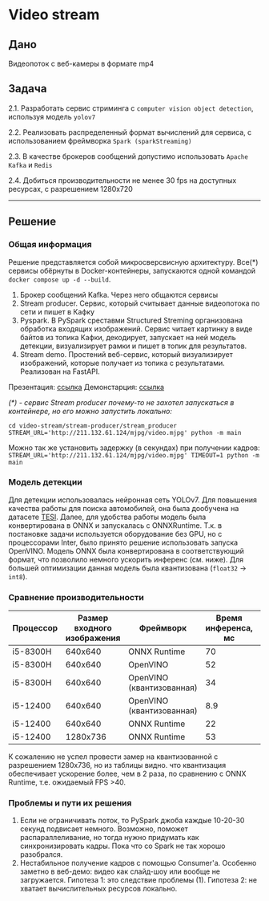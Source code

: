# Video stream

## Дано

Видеопоток с веб-камеры в формате mp4

## Задача

2.1. Разработать сервис стриминга с `computer vision object detection`, используя модель `yolov7`

2.2. Реализовать распределенный формат вычислений для сервиса, с использованием фреймворка `Spark (sparkStreaming)`

2.3. В качестве брокеров сообщений допустимо использовать `Apache Kafka` и `Redis`

2.4. Добиться производительности не менее 30 fps на доступных ресурсах, с разрешением 1280х720

---

## Решение

### Общая информация
Решение представляется собой микросверсвисную архитектуру.
Все(*) сервисы обёрнуты в Docker-контейнеры, запускаются одной командой `docker compose up -d --build`. 

1. Брокер сообщений Kafka. Через него общаются сервисы
2. Stream producer. Сервис, который считывает данные видеопотока по сети и пишет в Кафку
3. Pyspark. В PySpark среставми Structured Streming организована обработка входящих изображений.
   Сервис читает картинку в виде байтов из топика Кафки, декодирует, запускает на ней модель детекции,
   визуализирует рамки и пишет в топик для результатов.
4. Stream demo. Простений веб-сервис, который визуализирует изображений, которые получает из топика с результатами. Реализован на FastAPI.

Презентация: [ссылка](https://docs.google.com/presentation/d/1gSb7OFuuXfeUcOst7PTSp9EvDVUvcfTENw5SOQtmM-E/edit?usp=sharing)
Демонстарция: [ссылка](https://drive.google.com/drive/folders/19YvH0i473xn8Nkgdu9sZL43x5JvJeG1W?usp=sharing)

_(*) - сервис Stream producer почему-то не захотел запускаться в контейнере, но его можно запустить локально:_
```commandline
cd video-stream/stream-producer/stream_producer
STREAM_URL='http://211.132.61.124/mjpg/video.mjpg' python -m main
```
Можно так же установить задержку (в секундах) при получении кадров:
`STREAM_URL='http://211.132.61.124/mjpg/video.mjpg' TIMEOUT=1 python -m main`

### Модель детекции
Для детекции использовалась нейронная сеть YOLOv7. Для повышения качества работы для поиска автомобилей,
она была дообучена на датасете [TESI](https://universe.roboflow.com/cv-2022-kyjj6/tesi).
Далее, для удобства работы модель была конвертирована в ONNX и запускалась с ONNXRuntime.
Т.к. в постановке задачи используется оборудование без GPU, но с процессорами Inter, было принято решение использовать запуска OpenVINO.
Модель ONNX была конвертирована в соответствующий формат, что позволило немного ускорить инференс (см. ниже).
Для большей оптимизации данная модель была квантизована (`float32` -> `int8`).


### Сравнение производительности

| Процессор | Размер входного изображения | Фреймворк                 | Время инференса, мс | FPS |
|-----------|-----------------------------|---------------------------|---------------------|-----|
| i5-8300H  | 640x640                     | ONNX Runtime              | 70                  | 14  |
| i5-8300H  | 640x640                     | OpenVINO                  | 52                  | 19  |
| i5-8300H  | 640x640                     | OpenVINO (квантизованная) | 34                  | 29  |
| i5-12400  | 640x640                     | OpenVINO (квантизованная) | 8.9                 | 112 |
| i5-12400  | 640x640                     | ONNX Runtime              | 22                  | 44  |
| i5-12400  | 1280x736                    | ONNX Runtime              | 53                  | 18  |


К сожалению не успел провести замер на квантизованной с разрешением 1280х736,
но из таблицы видно. что квантизация обеспечивает ускорение более, чем в 2 раза,
по сравнению с ONNX Runtime, т.е. ожидаемый FPS >40.


### Проблемы и пути их решения
1. Если не ограничивать поток, то PySpark джоба каждые 10-20-30 секунд подвисает немного.
   Возможно, поможет распараллеливание, но тогда нужно придумать как синхронизировать кадры.
   Пока что со Spark не так хорошо разобрался.
2. Нестабильное получение кадров с помощью Consumer'а. Особенно заметно в веб-демо:
   видео как слайд-шоу или вообще не загружается. Гипотеза 1: это следствие проблемы (1).
   Гипотеза 2: не хватает вычислительных ресурсов локально.
